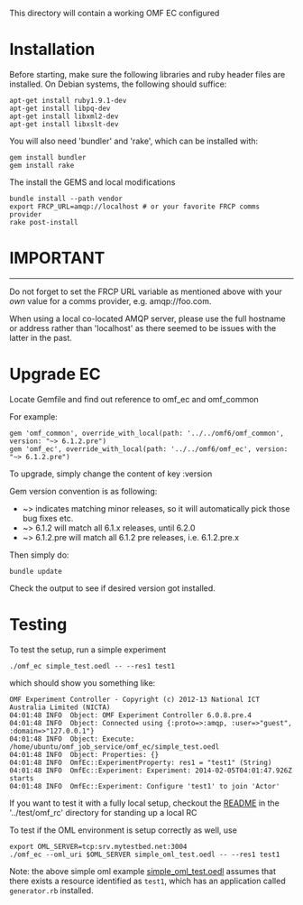 
This directory will contain a working OMF EC configured

# Installation

Before starting, make sure the following libraries and ruby header files are installed. On Debian systems, the following should suffice:

    apt-get install ruby1.9.1-dev
    apt-get install libpq-dev
    apt-get install libxml2-dev
    apt-get install libxslt-dev

You will also need 'bundler' and 'rake', which can be installed with:

    gem install bundler
    gem install rake

The install the GEMS and local modifications

    bundle install --path vendor
    export FRCP_URL=amqp://localhost # or your favorite FRCP comms provider
    rake post-install

# IMPORTANT
-----------

Do not forget to set the FRCP URL variable as mentioned above with your *own* value for a comms provider, e.g. amqp://foo.com.

When using a local co-located AMQP server, please use the full hostname or address rather than 'localhost' as there seemed to be issues with the latter in the past.

# Upgrade EC

Locate Gemfile and find out reference to omf\_ec and omf\_common

For example:

    gem 'omf_common', override_with_local(path: '../../omf6/omf_common', version: "~> 6.1.2.pre")
    gem 'omf_ec', override_with_local(path: '../../omf6/omf_ec', version: "~> 6.1.2.pre")

To upgrade, simply change the content of key :version

Gem version convention is as following:

* ~> indicates matching minor releases, so it will automatically pick those bug fixes etc.
* ~> 6.1.2 will match all 6.1.x releases, until 6.2.0
* ~> 6.1.2.pre will match all 6.1.2 pre releases, i.e. 6.1.2.pre.x

Then simply do:

    bundle update

Check the output to see if desired version got installed.


# Testing

To test the setup, run a simple experiment

    ./omf_ec simple_test.oedl -- --res1 test1

which should show you something like:

    OMF Experiment Controller - Copyright (c) 2012-13 National ICT Australia Limited (NICTA)
    04:01:48 INFO  Object: OMF Experiment Controller 6.0.8.pre.4
    04:01:48 INFO  Object: Connected using {:proto=>:amqp, :user=>"guest", :domain=>"127.0.0.1"}
    04:01:48 INFO  Object: Execute: /home/ubuntu/omf_job_service/omf_ec/simple_test.oedl
    04:01:48 INFO  Object: Properties: {}
    04:01:48 INFO  OmfEc::ExperimentProperty: res1 = "test1" (String)
    04:01:48 INFO  OmfEc::Experiment: Experiment: 2014-02-05T04:01:47.926Z starts
    04:01:48 INFO  OmfEc::Experiment: Configure 'test1' to join 'Actor'

If you want to test it with a fully local setup, checkout the [README](../test/omf_rc/README.md)
in the '../test/omf_rc' directory for standing up a local RC

To test if the OML environment is setup correctly as well, use

    export OML_SERVER=tcp:srv.mytestbed.net:3004
    ./omf_ec --oml_uri $OML_SERVER simple_oml_test.oedl -- --res1 test1

Note: the above simple oml example [simple_oml_test.oedl](./simple_oml_test.oedl)
assumes that there exists a resource identified as `test1`, which has an
application called `generator.rb` installed.
